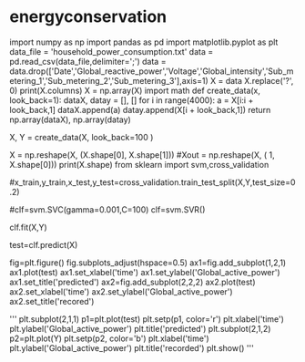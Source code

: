 # energyconservation
import numpy as np 
import pandas as pd
import matplotlib.pyplot as plt
data_file = 'household_power_consumption.txt'
data = pd.read_csv(data_file,delimiter=';')
data = data.drop(['Date','Global_reactive_power','Voltage','Global_intensity','Sub_metering_1','Sub_metering_2','Sub_metering_3'],axis=1)
X = data
X.replace('?', 0)
print(X.columns)
X = np.array(X)
import math
def create_data(x, look_back=1):
    dataX, datay = [], []
    for i in range(4000):
        a = X[i:i + look_back,1]
        dataX.append(a)
        datay.append(X[i + look_back,1])
    return np.array(dataX), np.array(datay)
    
X, Y = create_data(X, look_back=100 )

X = np.reshape(X, (X.shape[0], X.shape[1]))
#Xout = np.reshape(X, ( 1, X.shape[0]))
print(X.shape)
from sklearn import svm,cross_validation

#x_train,y_train,x_test,y_test=cross_validation.train_test_split(X,Y,test_size=0.2)

#clf=svm.SVC(gamma=0.001,C=100)
clf=svm.SVR()

clf.fit(X,Y)

test=clf.predict(X)

fig=plt.figure()
fig.subplots_adjust(hspace=0.5)
ax1=fig.add_subplot(1,2,1)
ax1.plot(test)
ax1.set_xlabel('time')
ax1.set_ylabel('Global_active_power')
ax1.set_title('predicted')
ax2=fig.add_subplot(2,2,2)
ax2.plot(test)
ax2.set_xlabel('time')
ax2.set_ylabel('Global_active_power')
ax2.set_title('recored')

'''
plt.subplot(2,1,1)
p1=plt.plot(test)
plt.setp(p1, color='r')
plt.xlabel('time')
plt.ylabel('Global_active_power')
plt.title('predicted')
plt.subplot(2,1,2)
p2=plt.plot(Y)
plt.setp(p2, color='b')
plt.xlabel('time')
plt.ylabel('Global_active_power')
plt.title('recorded')
plt.show()
'''
